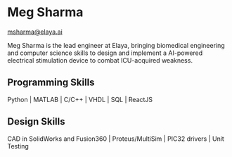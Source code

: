 # Meg Sharma
 msharma@elaya.ai

Meg Sharma is the lead engineer at Elaya, bringing biomedical engineering and computer science skills to design and implement a AI-powered electrical stimulation device to combat ICU-acquired weakness.

## Programming Skills
Python | MATLAB | C/C++ | VHDL | SQL | ReactJS

## Design Skills
CAD in SolidWorks and Fusion360 | Proteus/MultiSim | PIC32 drivers | Unit Testing

